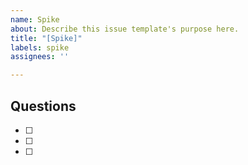 ```yaml
---
name: Spike
about: Describe this issue template's purpose here.
title: "[Spike]"
labels: spike
assignees: ''

---
```


## Questions

- [ ]
- [ ]
- [ ]
